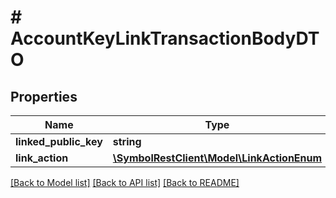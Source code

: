 # # AccountKeyLinkTransactionBodyDTO

## Properties

Name | Type | Description | Notes
------------ | ------------- | ------------- | -------------
**linked_public_key** | **string** | Public key. |
**link_action** | [**\SymbolRestClient\Model\LinkActionEnum**](LinkActionEnum.md) |  |

[[Back to Model list]](../../README.md#models) [[Back to API list]](../../README.md#endpoints) [[Back to README]](../../README.md)
